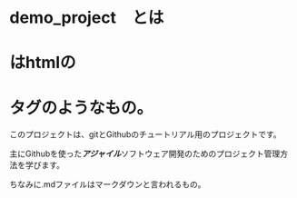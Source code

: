 # demo_project　とは
# はhtmlの<h1>タグのようなもの。
このプロジェクトは、gitとGithubのチュートリアル用のプロジェクトです。

主にGithubを使った***アジャイル***ソフトウェア開発のためのプロジェクト管理方法を学びます。

ちなみに.mdファイルはマークダウンと言われるもの。
